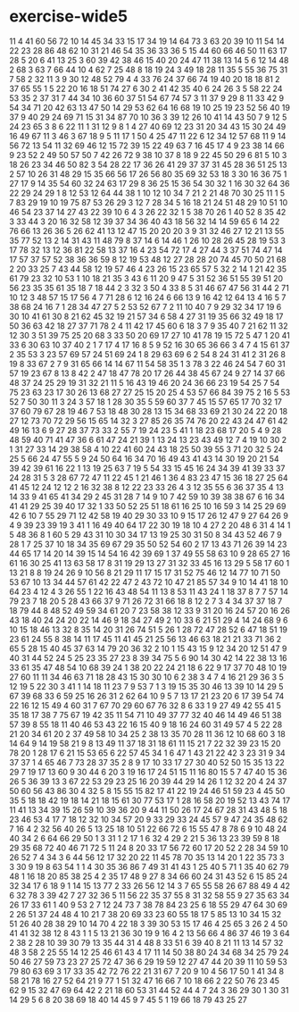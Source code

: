 # exercise-wide5
11
4
41
60
56
72
10
14
45
34
33
15
17
34
19
14
64
73
3
63
20
39
10
11
54
14
22
23
28
86
48
62
10
31
21
46
54
35
36
33
36
5
15
44
60
66
46
50
11
63
17
28
5
20
6
41
13
25
3
60
39
42
38
46
15
40
20
24
47
11
38
13
14
5
6
12
14
48
2
68
3
63
7
66
44
10
4
62
7
25
48
8
18
19
24
3
49
18
28
11
35
5
55
36
75
31
7
58
2
32
11
3
9
30
12
48
52
79
4
4
33
76
24
37
66
74
19
40
20
18
18
81
2
37
65
55
1
5
22
20
16
18
51
74
27
6
30
2
41
42
35
40
6
24
26
3
5
58
22
24
53
35
2
37
31
7
44
34
10
36
60
37
51
54
67
74
57
3
11
37
9
29
8
11
33
42
9
54
34
71
20
42
63
13
47
50
14
29
53
62
64
16
68
19
10
25
19
23
52
56
40
19
37
9
40
29
24
69
71
15
31
34
87
70
10
36
3
39
12
26
10
41
14
43
50
7
9
12
5
24
23
65
3
8
6
22
11
1
31
12
9
8
1
4
27
40
69
12
23
31
20
34
43
15
30
24
49
16
49
67
11
3
46
3
67
18
9
5
11
17
1
50
4
25
47
11
22
6
12
34
12
57
68
11
9
14
56
72
13
54
11
32
69
46
12
15
72
39
15
22
49
63
7
16
45
17
4
9
23
38
14
66
9
23
52
2
49
50
57
50
7
42
26
72
9
38
10
37
8
18
9
22
45
50
29
6
81
5
10
3
18
26
23
34
46
50
82
3
54
28
22
17
36
26
41
29
37
37
31
45
28
36
51
25
13
2
57
10
26
31
48
29
15
35
66
56
17
26
56
80
35
69
32
53
18
3
30
16
36
75
1
27
17
9
14
35
54
60
32
24
63
17
29
8
36
25
15
36
54
30
32
1
16
30
32
64
36
22
29
24
29
1
8
12
53
12
64
44
38
1
10
12
10
34
7
21
2
21
48
70
30
25
11
1
5
7
83
29
19
10
19
75
87
53
26
29
3
12
7
28
34
5
16
18
21
24
51
48
29
10
51
10
46
54
23
37
14
27
43
22
39
10
6
4
3
26
22
32
1
5
38
70
26
1
40
52
8
35
42
3
33
44
3
20
16
32
58
12
39
37
34
36
40
43
18
56
32
14
14
59
65
6
14
22
76
66
13
26
36
5
26
62
41
13
12
47
15
20
20
20
3
9
31
32
46
27
12
21
13
55
35
77
52
13
2
14
31
43
11
48
79
8
37
14
6
14
46
1
26
10
28
26
45
28
19
53
3
17
78
32
13
12
36
81
22
58
13
37
16
4
23
54
72
17
4
27
44
3
37
51
74
47
14
17
57
37
57
52
38
36
36
59
8
12
19
53
48
12
27
28
28
20
74
45
70
50
21
68
2
20
33
25
7
43
44
58
12
19
57
46
4
23
26
15
23
65
57
5
32
2
14
1
21
42
35
61
79
23
32
10
53
1
10
18
21
35
3
43
6
11
20
9
47
5
31
52
36
51
55
39
51
20
56
23
35
35
61
35
18
7
18
44
2
3
32
3
50
4
33
8
5
31
46
67
47
56
31
44
2
71
10
12
3
48
57
15
17
56
4
7
71
28
6
12
16
24
6
66
13
9
16
42
12
64
13
4
16
5
7
38
68
24
16
7
1
28
34
47
27
5
2
53
52
67
7
2
11
10
40
7
9
29
32
34
17
19
6
30
10
41
61
30
8
21
62
45
32
19
21
57
34
6
58
4
27
31
19
35
66
32
49
18
17
50
36
63
42
18
27
37
71
78
2
4
11
42
17
45
60
6
18
3
7
9
35
40
7
21
62
11
32
12
30
3
51
39
75
25
20
68
3
33
50
20
69
17
27
10
41
78
19
15
72
5
47
1
20
41
33
6
30
63
10
37
40
2
1
7
17
4
17
16
8
5
9
52
16
30
65
36
66
3
4
7
4
15
61
37
2
35
53
3
23
57
69
57
24
51
69
24
1
8
29
63
69
6
2
54
8
24
31
41
2
31
26
8
19
8
33
67
2
7
9
31
65
66
14
14
67
11
54
58
35
1
3
78
3
22
46
24
54
7
60
31
57
19
23
67
8
13
8
42
2
47
18
47
78
20
17
26
44
38
45
67
24
9
27
14
37
66
48
37
24
25
29
19
31
32
21
11
5
16
43
19
46
20
24
36
66
23
19
54
25
7
54
75
23
63
23
17
30
26
13
68
27
27
25
15
20
25
4
53
57
66
84
39
75
2
16
5
53
52
7
50
30
11
3
24
3
57
18
1
28
30
35
5
59
60
37
7
45
15
57
65
17
70
32
17
37
60
79
67
28
19
46
7
53
18
48
30
28
13
15
34
68
33
69
21
30
24
22
20
18
27
12
73
70
72
29
56
15
65
14
32
3
27
85
26
35
74
76
20
22
43
24
47
61
42
49
16
13
6
9
27
28
37
73
33
2
55
7
19
24
23
5
41
1
18
23
68
17
20
5
4
9
28
48
59
40
71
41
47
36
6
61
47
24
21
39
1
13
24
13
23
43
49
12
7
4
19
10
30
2
1
31
27
33
14
29
38
58
4
10
22
41
60
24
43
18
25
50
39
55
3
71
20
32
5
24
25
5
66
24
47
55
5
9
24
50
64
16
34
70
16
49
43
41
43
14
30
19
20
21
54
39
42
39
61
16
22
1
13
19
25
63
7
19
5
54
33
15
45
16
24
34
39
41
39
33
37
24
28
31
5
3
28
67
72
47
11
22
45
1
21
46
1
36
4
83
23
47
15
36
18
27
25
64
41
45
12
24
12
12
2
16
32
38
8
12
22
23
33
26
4
3
12
35
55
6
36
37
35
4
13
14
33
9
41
65
41
34
29
2
45
31
28
7
14
9
10
7
42
59
10
39
38
38
67
6
16
34
41
41
29
25
39
40
17
32
1
33
50
52
25
51
18
61
16
25
10
16
59
3
14
25
29
69
42
6
10
7
55
29
71
12
42
58
19
40
29
30
33
10
9
15
17
26
12
47
9
27
64
26
9
4
9
39
23
39
19
3
41
1
16
49
40
64
17
22
30
19
18
10
4
27
2
20
48
6
31
4
14
1
5
48
36
8
1
60
5
29
43
31
10
30
34
17
13
19
25
30
31
50
8
34
43
52
46
7
9
28
1
7
25
37
10
18
34
35
69
67
29
35
50
52
54
60
2
17
13
43
71
26
39
14
23
44
65
17
14
20
14
39
15
14
54
16
42
39
69
1
37
49
55
58
63
10
9
28
65
27
16
61
16
30
25
41
13
63
58
17
8
31
19
29
13
27
31
32
33
45
16
13
29
5
58
17
60
1
13
21
8
8
19
24
26
9
10
56
8
21
29
11
17
15
17
31
52
75
46
12
14
77
10
71
50
53
67
10
13
34
44
57
61
42
22
47
2
43
72
10
47
21
85
57
34
9
10
14
41
18
10
64
23
4
12
4
3
26
55
1
22
16
43
48
54
11
13
8
53
11
43
24
1
18
37
8
7
7
57
14
79
23
7
18
20
5
28
43
66
37
9
71
26
72
31
66
18
8
12
2
7
3
4
34
37
37
18
7
18
79
44
8
48
52
49
59
34
61
20
7
23
58
38
12
33
9
31
20
16
24
57
20
16
26
43
18
40
24
24
20
22
14
46
9
18
34
27
49
2
10
33
6
21
51
29
4
14
24
68
9
6
10
15
18
46
13
32
8
35
14
20
31
26
74
51
5
26
1
28
72
47
28
52
6
47
18
51
19
23
61
24
55
8
38
14
11
17
45
11
41
45
21
25
56
13
46
63
18
21
21
33
71
36
2
65
5
28
15
40
45
37
63
14
79
20
36
32
2
10
1
15
43
15
9
12
34
20
12
51
47
9
40
31
44
52
24
5
25
23
35
27
23
8
39
34
75
5
6
90
14
30
42
14
22
38
13
16
33
61
35
47
48
54
10
68
39
24
1
38
20
22
24
21
18
6
22
9
17
37
70
48
10
19
27
60
11
11
34
46
63
71
18
28
43
15
30
30
10
6
2
38
3
4
7
4
16
21
29
36
3
5
12
19
5
22
30
3
41
1
14
18
11
23
7
9
53
7
1
3
19
15
35
30
46
13
39
10
14
29
5
67
39
68
33
6
59
25
16
26
31
2
62
64
10
9
5
7
13
17
21
23
20
6
17
39
54
74
22
16
12
15
49
4
60
31
7
67
70
29
60
67
76
32
8
6
33
1
9
27
49
42
55
41
5
35
18
17
38
7
75
67
19
42
35
11
54
71
10
49
37
77
32
40
46
14
49
46
51
38
57
39
8
55
18
11
40
46
53
43
22
16
15
40
9
18
16
24
60
31
49
57
4
5
22
28
21
20
34
61
20
2
37
49
58
10
34
25
2
38
13
35
70
28
11
36
12
10
68
60
3
18
14
64
9
14
19
58
21
9
8
13
49
11
37
18
31
18
61
11
15
21
7
22
32
39
23
15
20
78
20
1
28
17
6
21
15
53
65
6
22
57
45
34
1
6
47
1
43
21
22
42
3
23
31
9
34
37
37
1
4
65
46
7
73
28
37
35
2
8
9
17
10
33
17
27
30
40
52
50
15
35
13
22
29
7
19
17
13
60
9
30
44
6
20
3
19
16
17
24
51
15
11
16
80
15
5
7
47
40
15
36
26
5
36
39
13
3
67
22
53
29
23
25
16
20
39
44
29
14
26
1
12
32
20
4
24
37
50
60
56
43
86
30
4
32
5
8
15
55
15
82
17
41
22
19
24
46
51
59
23
4
45
50
35
5
18
18
42
19
18
14
21
18
15
61
30
77
53
17
1
28
16
58
20
19
52
13
43
74
17
11
41
13
34
39
15
26
59
10
39
36
20
9
44
11
50
26
17
24
67
28
31
43
48
5
18
23
46
53
4
17
7
18
12
32
10
34
57
20
9
33
29
33
24
45
57
9
47
24
35
48
62
7
16
4
2
32
56
40
26
5
13
25
18
10
51
22
66
72
6
15
55
47
8
78
6
9
10
48
24
40
34
2
6
64
66
29
50
1
3
31
1
2
17
1
6
32
4
29
2
21
5
36
13
23
39
59
8
18
29
35
68
72
40
46
71
72
5
11
24
8
20
33
17
56
72
60
17
20
52
2
28
34
59
10
26
52
7
4
34
3
6
44
56
12
17
32
20
22
11
45
78
70
35
13
14
20
1
22
35
73
3
3
30
9
19
8
63
54
1
1
4
30
35
36
86
7
49
31
41
43
1
25
40
5
71
1
35
40
62
79
48
1
16
18
20
85
38
25
4
2
35
17
48
9
27
8
34
66
60
24
31
43
52
6
15
85
24
32
34
17
6
18
9
1
14
15
13
77
2
33
26
56
12
14
3
7
65
55
58
26
67
88
49
4
42
6
32
78
3
39
42
7
27
32
36
5
11
56
22
35
37
55
8
31
32
58
55
9
27
35
63
34
26
17
33
61
1
40
9
53
2
7
12
24
73
7
38
78
84
23
25
6
18
55
29
47
64
30
69
2
26
51
37
24
48
4
10
21
7
38
20
69
33
23
60
55
18
17
5
85
13
10
34
15
32
51
26
40
28
38
29
10
14
70
4
22
18
3
39
30
53
15
17
46
4
25
65
3
26
2
4
50
41
41
32
38
12
8
43
1
1
5
13
21
36
30
19
9
16
4
2
13
56
66
4
86
37
46
19
3
64
2
38
2
28
10
39
30
79
13
35
44
31
4
48
8
33
51
6
39
40
8
21
11
13
14
57
32
48
3
58
2
25
55
14
12
25
46
61
43
4
17
11
14
50
38
80
24
34
68
34
25
79
24
50
46
27
59
73
23
27
25
72
47
36
6
29
19
59
12
27
47
44
20
39
11
10
59
53
79
80
63
69
3
17
33
35
42
72
76
22
21
31
67
7
20
9
10
4
56
17
50
1
41
34
8
58
21
78
16
27
52
64
21
9
77
1
51
32
47
16
66
7
10
18
66
2
22
50
76
23
45
62
9
15
32
47
69
64
42
2
21
18
60
53
31
44
52
44
4
7
24
3
36
29
30
1
30
31
14
29
5
6
8
20
38
69
18
40
14
45
9
7
45
5
1
19
66
18
79
43
25
27
